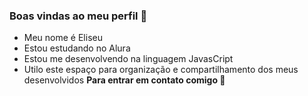### Boas vindas ao meu perfil 🌙

- Meu nome é Eliseu
- Estou estudando no Alura
- Estou me desenvolvendo na linguagem JavasCript
- Utilo este espaço para organização e compartilhamento dos meus desenvolvidos
**Para entrar em contato comigo 📧**


